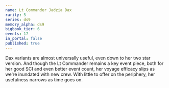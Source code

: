```yaml
---
name: Lt Commander Jadzia Dax
rarity: 5
series: ds9
memory_alpha: ds9
bigbook_tier: 6
events: 17
in_portal: false
published: true
---
```


Dax variants are almost universally useful, even down to her two star version. And though the Lt Commander remains a key event piece, both for her good SCI and even better event count, her voyage efficacy slips as we're inundated with new crew. With little to offer on the periphery, her usefulness narrows as time goes on.
